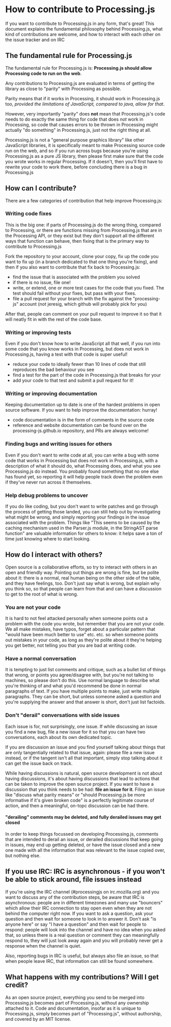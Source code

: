 # How to contribute to Processing.js

If you want to contribute to Processing.js in any form, that's great! This document explains the fundamental philosophy behind Processing.js, what kind of contributions are welcome, and how to interact with each other on the issue tracker and on IRC

## The fundamental rule for Processing.js

The fundamental rule for Processing.js is: **Processing.js should allow Processing code to run on the web**.

Any contributions to Processing.js are evaluated in terms of getting the library as close to "parity" with Processing as possible.

Parity means that if it works in Processing, it should work in Processing.js too, *provided the limitations of JavaScript, compared to java, allow for that*.

However, very importantly "parity" does **not** mean that Processing.js's code needs to do exactly the same thing for code that does *not* work in Processing, so code that causes errors to be thrown in Processing might actually "do something" in Processing.js, just not the right thing at all.

Processing.js is not a "general purpose graphics library" like other JavaScript libraries, it is specifically meant to make Processing source code run on the web, and so if you run across bugs because you're using Processing.js as a pure JS library, then please first make sure that the code you wrote works in regular Processing. If it doesn't, then you'll first have to rewrite your code to work there, before concluding there is a bug in Processing.js

## How can I contribute?    

There are a few categories of contribution that help improve Processing.js:

### Writing code fixes

This is the big one: if parts of Processing.js do the wrong thing, compared to Processing, or there are functions missing from Processing.js that are in the Processing API, or they exist but they don't support all the different ways that function can behave, then fixing that is the primary way to contribute to Processing.js

Fork the repository to your account, clone your copy, fix up the code you want to fix up (in a branch dedicated to that one thing you're fixing), and then if you also want to contribute that fix back to Processing.js:

- find the issue that is associated with the problem you solved
- if there is no issue, file one!
- write, or extend, one or more test cases for the code that you fixed. The test should fail without your fixes, but pass with your fixes.
- file a pull request for your branch with the fix against the "processing-js" account (not jeresig, which github will probably pick for you)

After that, people can comment on your pull request to improve it so that it will neatly fit in with the rest of the code base.

### Writing or improving tests

Even if you don't know how to write JavaScript all that well, if you run into some code that you know works in Processing, but does not work in Processing.js, having a test with that code is super useful!

- reduce your code to ideally fewer than 10 lines of code that still reproduces the bad behaviour you see
- find a test for the part of the code in Processing.js that breaks for your 
- add your code to that test and submit a pull request for it!

### Writing or improving documentation

Keeping documentation up to date is one of the hardest problems in open source software. If you want to help improve the documentation: hurray!

- code documentation is in the form of comments in the source code
- reference and website documentation can be found over on the processing-js.github.io repository, and PRs are always welcome!

### Finding bugs and writing issues for others

Even if you don't want to write code at all, you can write a bug with some code that works in Processing but does not work in Processing.js, with a description of what it should do, what Processing does, and what you see Processing.js do instead. You probably found something that no one else has found yet, so reporting it will help people track down the problem even if they've never run across it themselves.

### Help debug problems to uncover

If you do like coding, but you don't want to write patches and go through the process of getting those landed, you can still help out by investigating what might be wrong, and simply reporting your findings in the issue associated with the problem. Things like "This seems to be caused by the caching mechanism used in the Parser.js module, in the StringAST parse function" are valuable information for others to know: it helps save a ton of time just knowing where to start looking.

## How do I interact with others?

Open source is a collaborative efforts, so try to interact with others in an open and friendly way. Pointing out things are wrong is fine, but be polite about it: there is a normal, real human being on the other side of the table, and they have feelings, too. Don't just say what is wrong, but explain why you think so, so that people can learn from that and can have a discussion to get to the root of what is wrong.

### You are not your code

It is hard to not feel attacked personally when someone points out a problem with the code you wrote, but remember that you are not your code. We all make mistakes, have typos, forget about a particular pattern that "would have been much better to use" etc. etc. so when someone points out mistakes in your code, as long as they're polite about it they're helping you get better, not telling you that you are bad at writing code.

### Have a normal conversation

It is tempting to just list comments and critique, such as a bullet list of things that wrong, or points you agree/disagree with, but you're not talking to machines, so please don't do this. Use normal language to describe what you're thinking of and what you'd recommend be done in normal paragraphs of text. If you have multiple points to make, just write multiple paragraphs. They can be short, but unless someone asked a question and you're supplying the answer and that answer is short, don't just list factoids.

### Don't "derail" conversations with side issues

Each issue is for, not surprisingly, one issue. If while discussing an issue you find a new bug, file a new issue for it so that you can have two conversations, each about its own dedicated topic.

If you are discussion an issue and you find yourself talking about things that are only tangentially related to that issue, again: please file a new issue instead, or if the tangent isn't all that important, simply stop talking about it can get the issue back on track.

While having discussions is natural, open source development is not about having discussions, it's about having discussions that lead to actions that can be taken to improve the open source project. If you want to have a discussion that you think needs to be had: **file an issue for it**. Filing an issue like "discuss what parity means" or "should Processing.js be more informative if it's given broken code" is a perfectly legitimate course of action, and then a meaningful, on-topc discussion can be had there.    

#### "derailing" comments may be deleted, and fully derailed issues may get closed

In order to keep things focussed on developing Processing.js, comments that are intended to derail an issue, or derailed discussions that keep going in issues, may end up getting deleted, or have the issue closed and a new one made with all the information that was relevant to the issue copied over, but nothing else.

## If you use IRC: IRC is asynchronous - if you won't be able to stick around, file issues instead

If you're using the IRC channel (#processingjs on irc.mozilla.org) and you want to discuss any of the contribution steps, be aware that IRC is asynchronous: people are in different timezones and many use "bouncers" which allow their IRC connection to stay open even when they are not behind the computer right now. If you want to ask a question, ask your question and then wait for someone to look in to answer it. Don't ask "is anyone here" or say "I have a question" and then wait for people to respond: people will look into the channel and have no idea when you asked that, so unless there is a real question or comment they can meaningfully respond to, they will just look away again and you will probably never get a response when the channel is quiet.

Also, reporting bugs in IRC is useful, but always also file an issue, so that when people leave IRC, that information can still be found somewhere.


## What happens with my contributions? Will I get credit?

As an open source project, everything you send to be merged into Processing.js becomes part of Processing.js, without any ownership attached to it. Code and documentation, insofar as it is unique to Processing.js, simply becomes part of "Processing.js", without authorship, and covered by an MIT license.
